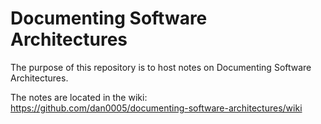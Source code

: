 # Documenting Software Architectures
The purpose of this repository is to host notes on Documenting Software Architectures.

The notes are located in the wiki: https://github.com/dan0005/documenting-software-architectures/wiki
